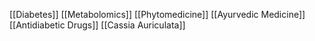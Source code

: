 [[Diabetes]]
[[Metabolomics]]
[[Phytomedicine]]
[[Ayurvedic Medicine]]
[[Antidiabetic Drugs]]
[[Cassia Auriculata]]
